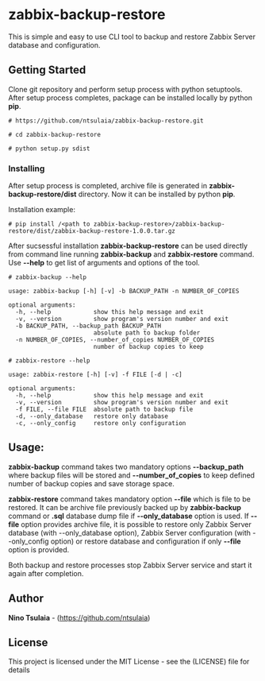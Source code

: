 # zabbix-backup-restore

This is simple and easy to use CLI tool to backup and restore Zabbix Server database and configuration.

## Getting Started

Clone git repository and perform setup process with python setuptools. After setup process completes, package can be installed locally by python **pip**.

```
# https://github.com/ntsulaia/zabbix-backup-restore.git

# cd zabbix-backup-restore

# python setup.py sdist
```

### Installing

After setup process is completed, archive file is generated in **zabbix-backup-restore/dist** directory. Now it can be installed by python **pip**.

Installation example:

```
# pip install /<path to zabbix-backup-restore>/zabbix-backup-restore/dist/zabbix-backup-restore-1.0.0.tar.gz
```

After sucsessful installation **zabbix-backup-restore** can be used directly from command line running **zabbix-backup** and **zabbix-restore** command. Use **--help** to get list of arguments and options of the tool.

```
# zabbix-backup --help

usage: zabbix-backup [-h] [-v] -b BACKUP_PATH -n NUMBER_OF_COPIES

optional arguments:
  -h, --help            show this help message and exit
  -v, --version         show program's version number and exit
  -b BACKUP_PATH, --backup_path BACKUP_PATH
                        absolute path to backup folder
  -n NUMBER_OF_COPIES, --number_of_copies NUMBER_OF_COPIES
                        number of backup copies to keep

```
```
# zabbix-restore --help

usage: zabbix-restore [-h] [-v] -f FILE [-d | -c]

optional arguments:
  -h, --help            show this help message and exit
  -v, --version         show program's version number and exit
  -f FILE, --file FILE  absolute path to backup file
  -d, --only_database   restore only database
  -c, --only_config     restore only configuration

```

## Usage:

**zabbix-backup** command takes two mandatory options **--backup_path** where backup files will be stored and **--number_of_copies** to keep defined number of backup copies and save storage space.

**zabbix-restore** command takes mandatory option **--file** which is file to be restored. It can be archive file previously backed up by **zabbix-backup** command or **.sql** database dump file if **--only_database** option is used. If **--file** option provides archive file, it is possible to restore only Zabbix Server database (with --only_database option), Zabbix Server configuration (with --only_config option) or restore database and configuration if only **--file** option is provided.

Both backup and restore processes stop Zabbix Server service and start it again after completion. 

## Author

**Nino Tsulaia** - (https://github.com/ntsulaia)

## License

This project is licensed under the MIT License - see the (LICENSE) file for details
